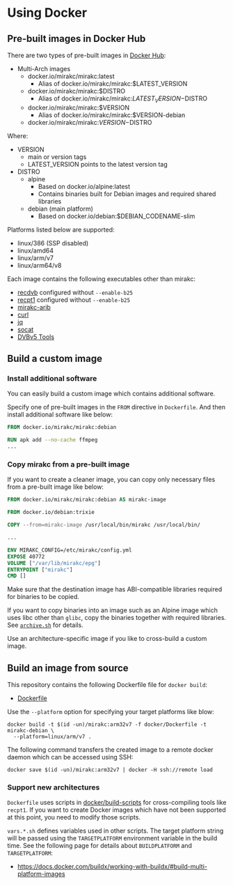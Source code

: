 # Using Docker

## Pre-built images in Docker Hub

There are two types of pre-built images in [Docker Hub]:

* Multi-Arch images
  * docker.io/mirakc/mirakc:latest
    * Alias of docker.io/mirakc/mirakc:$LATEST_VERSION
  * docker.io/mirakc/mirakc:$DISTRO
    * Alias of docker.io/mirakc/mirakc:$LATEST_VERSION-$DISTRO
  * docker.io/mirakc/mirakc:$VERSION
    * Alias of docker.io/mirakc/mirakc:$VERSION-debian
  * docker.io/mirakc/mirakc:$VERSION-$DISTRO

Where:

* VERSION
  * main or version tags
  * LATEST_VERSION points to the latest version tag
* DISTRO
  * alpine
    * Based on docker.io/alpine:latest
    * Contains binaries built for Debian images and required shared libraries
  * debian (main platform)
    * Based on docker.io/debian:$DEBIAN_CODENAME-slim

Platforms listed below are supported:

* linux/386 (SSP disabled)
* linux/amd64
* linux/arm/v7
* linux/arm64/v8

Each image contains the following executables other than mirakc:

* [recdvb] configured without `--enable-b25`
* [recpt1] configured without `--enable-b25`
* [mirakc-arib]
* [curl]
* [jq]
* [socat]
* [DVBv5 Tools]

## Build a custom image

### Install additional software

You can easily build a custom image which contains additional software.

Specify one of pre-built images in the `FROM` directive in `Dockerfile`.  And
then install additional software like below:

```Dockerfile
FROM docker.io/mirakc/mirakc:debian

RUN apk add --no-cache ffmpeg
...
```

### Copy mirakc from a pre-built image

If you want to create a cleaner image, you can copy only necessary files from a
pre-built image like below:

```Dockerfile
FROM docker.io/mirakc/mirakc:debian AS mirakc-image

FROM docker.io/debian:trixie

COPY --from=mirakc-image /usr/local/bin/mirakc /usr/local/bin/

...

ENV MIRAKC_CONFIG=/etc/mirakc/config.yml
EXPOSE 40772
VOLUME ["/var/lib/mirakc/epg"]
ENTRYPOINT ["mirakc"]
CMD []
```

Make sure that the destination image has ABI-compatible libraries required for
binaries to be copied.

If you want to copy binaries into an image such as an Alpine image which uses
libc other than `glibc`, copy the binaries together with required libraries.
See [`archive.sh`](../../docker/build-scripts/archive.sh) for details.

Use an architecture-specific image if you like to cross-build a custom image.

## Build an image from source

This repository contains the following Dockerfile file for `docker build`:

* [Dockerfile](../docker/Dockerfile)

Use the `--platform` option for specifying your target platforms like blow:

```shell
docker build -t $(id -un)/mirakc:arm32v7 -f docker/Dockerfile -t mirakc-debian \
  --platform=linux/arm/v7 .
```

The following command transfers the created image to a remote docker daemon
which can be accessed using SSH:

```shell
docker save $(id -un)/mirakc:arm32v7 | docker -H ssh://remote load
```

### Support new architectures

`Dockerfile` uses scripts in [docker/build-scripts](../docker/build-scripts) for
cross-compiling tools like `recpt1`.  If you want to create Docker images which
have not been supported at this point, you need to modify those scripts.

`vars.*.sh` defines variables used in other scripts.  The target platform string
will be passed using the `TARGETPLATFORM` environment variable in the build time.
See the following page for details about `BUILDPLATFORM` and `TARGETPLATFORM`:

* https://docs.docker.com/buildx/working-with-buildx/#build-multi-platform-images

[recdvb]: http://cgi1.plala.or.jp/~sat/?x=entry:entry180805-164428
[recpt1]: https://github.com/stz2012/recpt1
[mirakc-arib]: https://github.com/mirakc/mirakc-arib
[curl]: https://curl.haxx.se/docs/manpage.html
[jq]: https://stedolan.github.io/jq/
[socat]: http://www.dest-unreach.org/socat/doc/socat.html
[DVBv5 Tools]:https://linuxtv.org/wiki/index.php/DVBv5_Tools
[Docker Hub]: https://hub.docker.com/r/mirakc/mirakc

